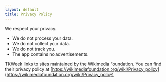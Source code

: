 ```yaml
---
layout: default
title: Privacy Policy
---
```


We respect your privacy.

- We do not process your data.
- We do not collect your data.
- We do not track you.
- The app contains no advertisements.

TKWeek links to sites maintained by the Wikimedia Foundation.
You can find their privacy policy at [https://wikimediafoundation.org/wiki/Privacy_policy](https://wikimediafoundation.org/wiki/Privacy_policy)
